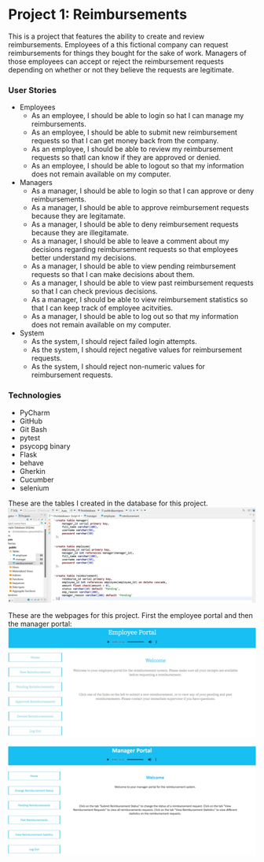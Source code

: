 # Project 1: Reimbursements

This is a project that features the ability to create and review reimbursements. Employees of a this fictional company can request reimbursements for things they bought for the sake of work. Managers of those employees can accept or reject the reimbursement requests depending on whether or not they believe the requests are legitimate.


### User Stories
- Employees
    - As an employee, I should be able to login so hat I can manage my reimbursements.
    - As an employee, I should be able to submit new reimbursement requests so that I can get money back from the company.
    - As an employee, I should be able to review my reimbursement requests so thatI can know if they are approved or denied.
    - As an employee, I should be able to logout so that my information does not remain available on my computer.
- Managers
    - As a manager, I should be able to login so that I can approve or deny reimbursements.
    - As a manager, I should be able to approve reimbursement requests because they are legitamate.
    - As a manager, I should be able to deny reimbursement requests because they are illegitamate.
    - As a manager, I should be able to leave a comment about my decisions regarding reimbursement requests so that employees better understand my decisions.
    - As a manager, I should be able to view pending reimbursement requests so that I can make decisions about them.
    - As a manager, I should be able to view past reimbursement requests so that I can check previous decisions.
    - As a manager, I should be able to view reimbursement statistics so that I can keep track of employee acitvities.
    - As a manager, I should be able to log out so that my information does not remain available on my computer.
- System
    - As the system, I should reject failed login attempts.
    - As the system, I should reject negative values for reimbursement requests.
    - As the system, I should reject non-numeric values for reimbursement requests.



### Technologies
- PyCharm
- GitHub
- Git Bash
- pytest
- psycopg binary
- Flask
- behave
- Gherkin
- Cucumber
- selenium



These are the tables I created in the database for this project.
![PostgreSQL tables](/front-end/images/db-tables.jpg)



These are the webpages for this project. First the employee portal and then the manager portal:
![Employee_Portal](employee-home.jpg)

![Manager_Portal](manager-home.jpg)
